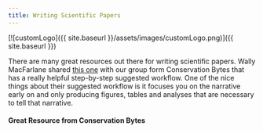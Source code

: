```yaml
---
title: Writing Scientific Papers
---
```


[![customLogo]({{ site.baseurl }}/assets/images/customLogo.png)]({{ site.baseurl }})

There are many great resources out there for writing scientific papers. Wally MacFarlane shared [this one](http://conservationbytes.com/2012/10/22/how-to-write-a-scientific-paper/) with our group form Conservation Bytes that has a really helpful step-by-step suggested workflow. One of the nice things about their suggested workflow is it focuses you on the narrative early on and only producing figures, tables and analyses that are necessary to tell that narrative. 

#### Great Resource from Conservation Bytes